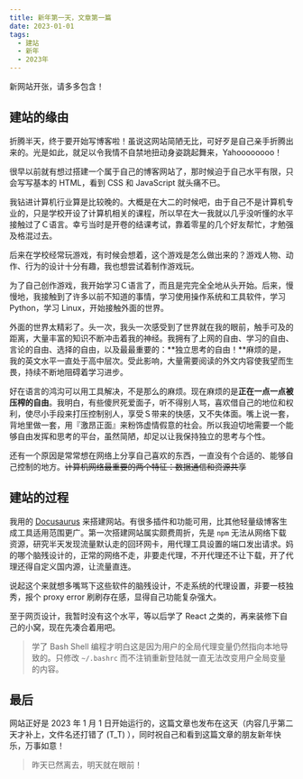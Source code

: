 ```yaml
---
title: 新年第一天，文章第一篇
date: 2023-01-01
tags:
  - 建站
  - 新年
  - 2023年
---
```


新网站开张，请多多包含！


## 建站的缘由

折腾半天，终于要开始写博客啦！虽说这网站简陋无比，可好歹是自己亲手折腾出来的。光是如此，就足以令我情不自禁地扭动身姿跳起舞来，Yahoooooooo！

很早以前就有想过搭建一个属于自己的博客网站了，那时候迫于自己水平有限，只会写写基本的 HTML，看到 CSS 和 JavaScript 就头痛不已。

我钻进计算机行业算是比较晚的。大概是在大二的时候吧，由于自己不是计算机专业的，只是学校开设了计算机相关的课程，所以早在大一我就以几乎没听懂的水平接触过了Ｃ语言。幸亏当时是开卷的结课考试，靠着零星的几个好友帮忙，才勉强及格混过去。

后来在学校经常玩游戏，有时候会想着，这个游戏是怎么做出来的？游戏人物、动作、行为的设计十分有趣，我也想尝试着制作游戏玩。

为了自己创作游戏，我开始学习Ｃ语言了，而且是完完全全地从头开始。后来，慢慢地，我接触到了许多以前不知道的事情，学习使用操作系统和工具软件，学习 Python，学习 Linux，开始接触外面的世界。

外面的世界太精彩了。头一次，我头一次感受到了世界就在我的眼前，触手可及的距离，大量丰富的知识不断冲击着我的神经。我拥有了上网的自由、学习的自由、言论的自由、选择的自由，以及最最重要的：**独立思考的自由！**麻烦的是，我的英文水平一直处于高中层次。受此影响，大量需要阅读的外文内容使我望而生畏，持续不断地阻碍着学习进步。

好在语言的鸿沟可以用工具解决，不是那么的麻烦。现在麻烦的是**正在一点一点被压榨的自由**。我明白，有些傻屄死爱面子，听不得别人骂，喜欢借自己的地位和权利，使尽小手段来打压控制别人，享受Ｓ带来的快感，又不失体面。嘴上说一套，背地里做一套，用『激昂正面』来粉饰虚情假意的社会。所以我迫切地需要一个能够自由发挥和思考的平台，虽然简陋，却足以让我保持独立的思考与个性。

还有一个原因是常常想在网络上分享自己喜欢的东西，一直没有个合适的、能够自己控制的地方。~~计算机网络最重要的两个特征：数据通信和资源共享~~


## 建站的过程

我用的 [Docusaurus](https://docusaurus.io) 来搭建网站。有很多插件和功能可用，比其他轻量级博客生成工具适用范围更广。第一次搭建网站属实颇费周折，先是 `npm` 无法从网络下载资源，研究半天发现流量默认走的回环网卡，用代理工具设置的端口发出请求。妈的哪个脑残设计的，正常的网络不走，非要走代理，不开代理还不让下载，开了代理还得自定义国内源，让流量直连。

说起这个来就想多嘴骂下这些软件的脑残设计，不走系统的代理设置，非要一枝独秀，报个 proxy error 刷刷存在感，显得自己功能复杂强大。

至于网页设计，我暂时没有这个水平，等以后学了 React 之类的，再来装修下自己的小窝，现在先凑合着用吧。

> 学了 Bash Shell 编程才明白这是因为用户的全局代理变量仍然指向本地导致的。只修改 `~/.bashrc` 而不注销重新登陆就一直无法改变用户全局变量的内容。

## 最后

网站正好是 2023 年 1 月 1 日开始运行的，这篇文章也发布在这天（内容几乎第二天才补上，文件名还打错了 (T_T) ），同时祝自己和看到这篇文章的朋友新年快乐，万事如意！

> 昨天已然离去，明天就在眼前！

